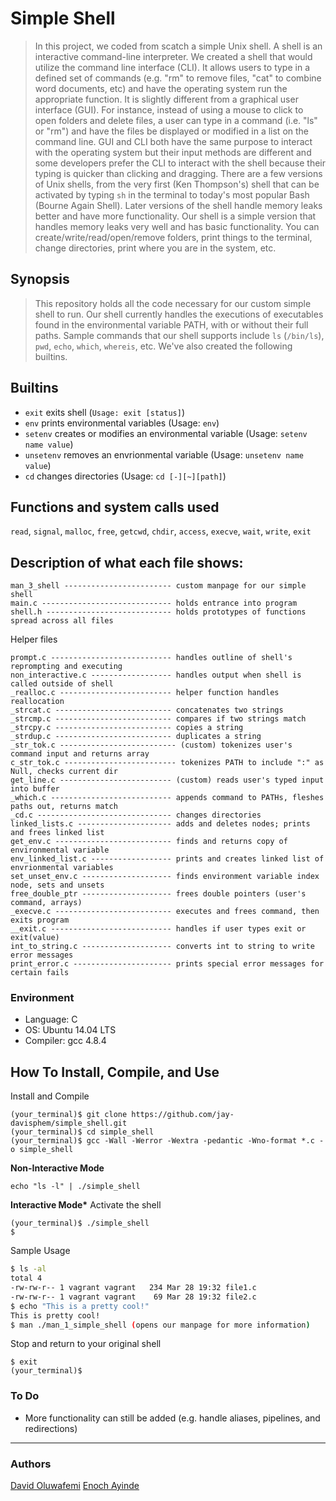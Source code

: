 # Simple Shell

> In this project, we coded from scatch a simple Unix shell. A shell is an interactive
> command-line interpreter. We created a shell that would utilize the command line
> interface (CLI). It allows users to type in a defined set of
> commands (e.g. "rm" to remove files, "cat" to combine word documents, etc) and
> have the
> operating system run the appropriate function. It is slightly different from a
> graphical user
> interface (GUI). For instance, instead of using a mouse to click to open
> folders and delete files, a user
> can type in a command (i.e. "ls" or "rm") and have the files be displayed or
> modified in a list on the command line. GUI and CLI both have the same purpose
> to interact
> with the operating system but their input methods are different and some developers
> prefer the CLI to interact with the shell because their typing is quicker than
> clicking and dragging. There are a few
> versions of Unix shells, from the very first (Ken Thompson's) shell that can
> be activated by typing `sh` in the terminal to today's most popular Bash
> (Bourne Again Shell). Later versions of the shell handle memory leaks better and
> have more functionality. Our shell is a simple version that handles memory leaks
> very well and has basic functionality. You can create/write/read/open/remove
> folders, print things to the terminal, change directories, print where you are
> in the system, etc.

## Synopsis

> This repository holds all the code necessary for our custom simple shell to run.
> Our shell currently handles the executions of executables found in the
> environmental variable PATH, with or without their full paths. Sample commands
> that our shell supports include `ls` (`/bin/ls`), `pwd`, `echo`,
> `which`, `whereis`, etc. We've also created the following builtins.

## Builtins

- `exit` exits shell (`Usage: exit [status]`)
- `env` prints environmental variables (Usage: `env`)
- `setenv` creates or modifies an environmental variable (Usage: `setenv name value`)
- `unsetenv` removes an envrionmental variable (Usage: `unsetenv name value`)
- `cd` changes directories (Usage: `cd [-][~][path]`)

## Functions and system calls used

`read`, `signal`, `malloc`, `free`, `getcwd`, `chdir`, `access`, `execve`, `wait`, `write`, `exit`

## Description of what each file shows:

```
man_3_shell ------------------------ custom manpage for our simple shell
main.c ----------------------------- holds entrance into program
shell.h ---------------------------- holds prototypes of functions spread across all files
```

Helper files

```
prompt.c --------------------------- handles outline of shell's reprompting and executing
non_interactive.c ------------------ handles output when shell is called outside of shell
_realloc.c ------------------------- helper function handles reallocation
_strcat.c -------------------------- concatenates two strings
_strcmp.c -------------------------- compares if two strings match
_strcpy.c -------------------------- copies a string
_strdup.c -------------------------- duplicates a string
_str_tok.c -------------------------- (custom) tokenizes user's command input and returns array
c_str_tok.c ------------------------- tokenizes PATH to include ":" as Null, checks current dir
get_line.c ------------------------- (custom) reads user's typed input into buffer
_which.c --------------------------- appends command to PATHs, fleshes paths out, returns match
_cd.c ------------------------------ changes directories
linked_lists.c --------------------- adds and deletes nodes; prints and frees linked list
get_env.c -------------------------- finds and returns copy of environmental variable
env_linked_list.c ------------------ prints and creates linked list of envrionmental variables
set_unset_env.c -------------------- finds environment variable index node, sets and unsets
free_double_ptr -------------------- frees double pointers (user's command, arrays)
_execve.c -------------------------- executes and frees command, then exits program
__exit.c --------------------------- handles if user types exit or exit(value)
int_to_string.c -------------------- converts int to string to write error messages
print_error.c ---------------------- prints special error messages for certain fails
```

### Environment

- Language: C
- OS: Ubuntu 14.04 LTS
- Compiler: gcc 4.8.4

## How To Install, Compile, and Use

Install and Compile

```
(your_terminal)$ git clone https://github.com/jay-davisphem/simple_shell.git
(your_terminal)$ cd simple_shell
(your_terminal)$ gcc -Wall -Werror -Wextra -pedantic -Wno-format *.c -o simple_shell
```

**Non-Interactive Mode**

```
echo "ls -l" | ./simple_shell
```

**Interactive Mode\***
Activate the shell

```
(your_terminal)$ ./simple_shell
$
```

Sample Usage

```sh
$ ls -al
total 4
-rw-rw-r-- 1 vagrant vagrant   234 Mar 28 19:32 file1.c
-rw-rw-r-- 1 vagrant vagrant    69 Mar 28 19:32 file2.c
$ echo "This is a pretty cool!"
This is pretty cool!
$ man ./man_1_simple_shell (opens our manpage for more information)
```

Stop and return to your original shell

```
$ exit
(your_terminal)$
```

### To Do

- More functionality can still be added (e.g. handle aliases, pipelines, and redirections)

---

### Authors

[David Oluwafemi](https://twitter.com/oluw4femi)
[Enoch Ayinde]()
